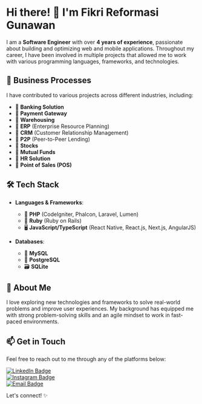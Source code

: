 # Hi there! 👋 I'm Fikri Reformasi Gunawan

I am a **Software Engineer** with over **4 years of experience**, passionate about building and optimizing web and mobile applications. Throughout my career, I have been involved in multiple projects that allowed me to work with various programming languages, frameworks, and technologies.

## 🏢 Business Processes

I have contributed to various projects across different industries, including:

- 🏢 **Banking Solution**
- 🏢 **Payment Gateway**
- 🏢 **Warehousing**
- 🏢 **ERP** (Enterprise Resource Planning)
- 🏢 **CRM** (Customer Relationship Management)
- 🏢 **P2P** (Peer-to-Peer Lending)
- 🏢 **Stocks**
- 🏢 **Mutual Funds**
- 🏢 **HR Solution**
- 🏢 **Point of Sales (POS)**

## 🛠️ Tech Stack

- **Languages & Frameworks**:
  - 🐘 **PHP** (CodeIgniter, Phalcon, Laravel, Lumen)
  - 💎 **Ruby** (Ruby on Rails)
  - 🖥️ **JavaScript/TypeScript** (React Native, React.js, Next.js, AngularJS)

- **Databases**:
  - 💾 **MySQL**
  - 🐘 **PostgreSQL**
  - 🗃️ **SQLite**

## 🌱 About Me

I love exploring new technologies and frameworks to solve real-world problems and improve user experiences. My background has equipped me with strong problem-solving skills and an agile mindset to work in fast-paced environments.

## 📫 Get in Touch

Feel free to reach out to me through any of the platforms below:

[![LinkedIn Badge](https://img.shields.io/badge/-LinkedIn-blue?style=flat-square&logo=Linkedin&logoColor=white&link=https://www.linkedin.com/in/fikri-reformasi-gunawan-364842193/)](https://www.linkedin.com/in/fikri-reformasi-gunawan-364842193/)  
[![Instagram Badge](https://img.shields.io/badge/-Instagram-E4405F?style=flat-square&logo=Instagram&logoColor=white&link=https://www.instagram.com/reformasi.js/)](https://www.instagram.com/reformasi.js/)  
[![Email Badge](https://img.shields.io/badge/Email-D14836?style=flat-square&logo=Gmail&logoColor=white&link=mailto:fikrireformasig@gmail.com)](mailto:fikrireformasig@gmail.com)

Let's connect! ✨
